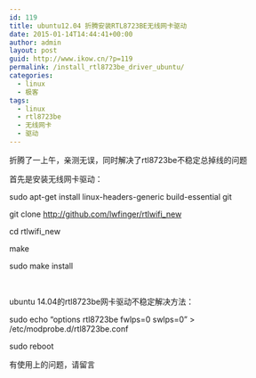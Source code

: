 ```yaml
---
id: 119
title: ubuntu12.04 折腾安装RTL8723BE无线网卡驱动
date: 2015-01-14T14:44:41+00:00
author: admin
layout: post
guid: http://www.ikow.cn/?p=119
permalink: /install_rtl8723be_driver_ubuntu/
categories:
  - linux
  - 极客
tags:
  - linux
  - rtl8723be
  - 无线网卡
  - 驱动
---
```

折腾了一上午，亲测无误，同时解决了rtl8723be不稳定总掉线的问题

首先是安装无线网卡驱动：

sudo apt-get install linux-headers-generic build-essential git

git clone http://github.com/lwfinger/rtlwifi_new
  
cd rtlwifi_new
  
make

sudo make install

&nbsp;

ubuntu 14.04的rtl8723be网卡驱动不稳定解决方法：

sudo echo &#8220;options rtl8723be fwlps=0 swlps=0&#8221; > /etc/modprobe.d/rtl8723be.conf
  
sudo reboot

有使用上的问题，请留言

&nbsp;

&nbsp;